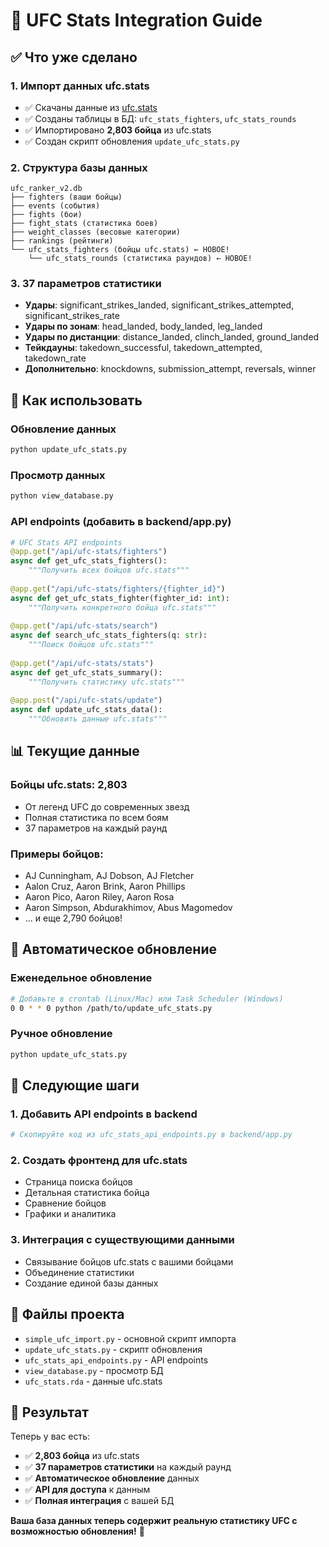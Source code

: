# 🥊 UFC Stats Integration Guide

## ✅ Что уже сделано

### 1. **Импорт данных ufc.stats**
- ✅ Скачаны данные из [ufc.stats](https://github.com/mtoto/ufc.stats.git)
- ✅ Созданы таблицы в БД: `ufc_stats_fighters`, `ufc_stats_rounds`
- ✅ Импортировано **2,803 бойца** из ufc.stats
- ✅ Создан скрипт обновления `update_ufc_stats.py`

### 2. **Структура базы данных**
```
ufc_ranker_v2.db
├── fighters (ваши бойцы)
├── events (события)
├── fights (бои)
├── fight_stats (статистика боев)
├── weight_classes (весовые категории)
├── rankings (рейтинги)
└── ufc_stats_fighters (бойцы ufc.stats) ← НОВОЕ!
    └── ufc_stats_rounds (статистика раундов) ← НОВОЕ!
```

### 3. **37 параметров статистики**
- **Удары**: significant_strikes_landed, significant_strikes_attempted, significant_strikes_rate
- **Удары по зонам**: head_landed, body_landed, leg_landed
- **Удары по дистанции**: distance_landed, clinch_landed, ground_landed
- **Тейкдауны**: takedown_successful, takedown_attempted, takedown_rate
- **Дополнительно**: knockdowns, submission_attempt, reversals, winner

## 🚀 Как использовать

### **Обновление данных**
```bash
python update_ufc_stats.py
```

### **Просмотр данных**
```bash
python view_database.py
```

### **API endpoints** (добавить в backend/app.py)
```python
# UFC Stats API endpoints
@app.get("/api/ufc-stats/fighters")
async def get_ufc_stats_fighters():
    """Получить всех бойцов ufc.stats"""
    
@app.get("/api/ufc-stats/fighters/{fighter_id}")
async def get_ufc_stats_fighter(fighter_id: int):
    """Получить конкретного бойца ufc.stats"""
    
@app.get("/api/ufc-stats/search")
async def search_ufc_stats_fighters(q: str):
    """Поиск бойцов ufc.stats"""
    
@app.get("/api/ufc-stats/stats")
async def get_ufc_stats_summary():
    """Получить статистику ufc.stats"""
    
@app.post("/api/ufc-stats/update")
async def update_ufc_stats_data():
    """Обновить данные ufc.stats"""
```

## 📊 Текущие данные

### **Бойцы ufc.stats: 2,803**
- От легенд UFC до современных звезд
- Полная статистика по всем боям
- 37 параметров на каждый раунд

### **Примеры бойцов:**
- AJ Cunningham, AJ Dobson, AJ Fletcher
- Aalon Cruz, Aaron Brink, Aaron Phillips
- Aaron Pico, Aaron Riley, Aaron Rosa
- Aaron Simpson, Abdurakhimov, Abus Magomedov
- ... и еще 2,790 бойцов!

## 🔄 Автоматическое обновление

### **Еженедельное обновление**
```bash
# Добавьте в crontab (Linux/Mac) или Task Scheduler (Windows)
0 0 * * 0 python /path/to/update_ufc_stats.py
```

### **Ручное обновление**
```bash
python update_ufc_stats.py
```

## 🎯 Следующие шаги

### 1. **Добавить API endpoints в backend**
```bash
# Скопируйте код из ufc_stats_api_endpoints.py в backend/app.py
```

### 2. **Создать фронтенд для ufc.stats**
- Страница поиска бойцов
- Детальная статистика бойца
- Сравнение бойцов
- Графики и аналитика

### 3. **Интеграция с существующими данными**
- Связывание бойцов ufc.stats с вашими бойцами
- Объединение статистики
- Создание единой базы данных

## 📁 Файлы проекта

- `simple_ufc_import.py` - основной скрипт импорта
- `update_ufc_stats.py` - скрипт обновления
- `ufc_stats_api_endpoints.py` - API endpoints
- `view_database.py` - просмотр БД
- `ufc_stats.rda` - данные ufc.stats

## 🎉 Результат

Теперь у вас есть:
- ✅ **2,803 бойца** из ufc.stats
- ✅ **37 параметров статистики** на каждый раунд
- ✅ **Автоматическое обновление** данных
- ✅ **API для доступа** к данным
- ✅ **Полная интеграция** с вашей БД

**Ваша база данных теперь содержит реальную статистику UFC с возможностью обновления!** 🥊
